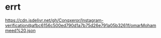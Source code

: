 # errt
https://cdn.jsdelivr.net/gh/Conqxeror/Instagram-verification@afbc6156c500ed790d1a7b75d26e791a05b3261f/omarMohammeed%20.json

